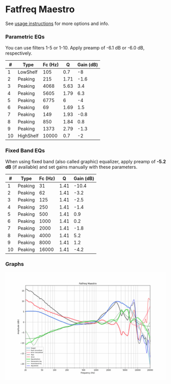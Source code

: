 # Fatfreq Maestro
See [usage instructions](https://github.com/jaakkopasanen/AutoEq#usage) for more options and info.

### Parametric EQs
You can use filters 1-5 or 1-10. Apply preamp of -6.1 dB or -6.0 dB, respectively.

|   # | Type      |   Fc (Hz) |    Q |   Gain (dB) |
|-----|-----------|-----------|------|-------------|
|   1 | LowShelf  |       105 | 0.7  |        -8   |
|   2 | Peaking   |       215 | 1.71 |        -1.6 |
|   3 | Peaking   |      4068 | 5.63 |         3.4 |
|   4 | Peaking   |      5605 | 1.79 |         6.3 |
|   5 | Peaking   |      6775 | 6    |        -4   |
|   6 | Peaking   |        69 | 1.69 |         1.5 |
|   7 | Peaking   |       149 | 1.93 |        -0.8 |
|   8 | Peaking   |       850 | 1.84 |         0.8 |
|   9 | Peaking   |      1373 | 2.79 |        -1.3 |
|  10 | HighShelf |     10000 | 0.7  |        -2   |

### Fixed Band EQs
When using fixed band (also called graphic) equalizer, apply preamp of **-5.2 dB** (if available) and set gains manually with these parameters.

|   # | Type    |   Fc (Hz) |    Q |   Gain (dB) |
|-----|---------|-----------|------|-------------|
|   1 | Peaking |        31 | 1.41 |       -10.4 |
|   2 | Peaking |        62 | 1.41 |        -3.2 |
|   3 | Peaking |       125 | 1.41 |        -2.5 |
|   4 | Peaking |       250 | 1.41 |        -1.4 |
|   5 | Peaking |       500 | 1.41 |         0.9 |
|   6 | Peaking |      1000 | 1.41 |         0.2 |
|   7 | Peaking |      2000 | 1.41 |        -1.8 |
|   8 | Peaking |      4000 | 1.41 |         5.2 |
|   9 | Peaking |      8000 | 1.41 |         1.2 |
|  10 | Peaking |     16000 | 1.41 |        -4.2 |

### Graphs
![](./Fatfreq%20Maestro.png)
